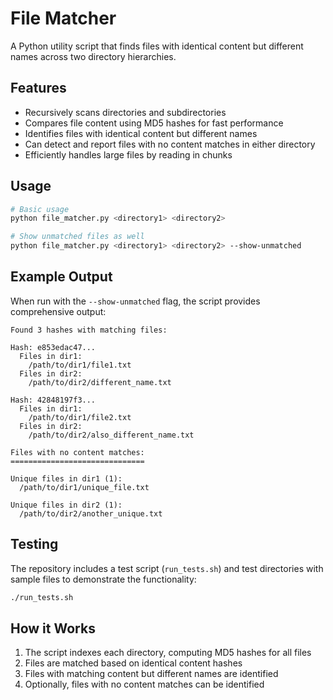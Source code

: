 # File Matcher

A Python utility script that finds files with identical content but different names across two directory hierarchies.

## Features

- Recursively scans directories and subdirectories
- Compares file content using MD5 hashes for fast performance
- Identifies files with identical content but different names
- Can detect and report files with no content matches in either directory
- Efficiently handles large files by reading in chunks

## Usage

```bash
# Basic usage
python file_matcher.py <directory1> <directory2>

# Show unmatched files as well
python file_matcher.py <directory1> <directory2> --show-unmatched
```

## Example Output

When run with the `--show-unmatched` flag, the script provides comprehensive output:

```
Found 3 hashes with matching files:

Hash: e853edac47...
  Files in dir1:
    /path/to/dir1/file1.txt
  Files in dir2:
    /path/to/dir2/different_name.txt

Hash: 42848197f3...
  Files in dir1:
    /path/to/dir1/file2.txt
  Files in dir2:
    /path/to/dir2/also_different_name.txt

Files with no content matches:
==============================

Unique files in dir1 (1):
  /path/to/dir1/unique_file.txt

Unique files in dir2 (1):
  /path/to/dir2/another_unique.txt
```

## Testing

The repository includes a test script (`run_tests.sh`) and test directories with sample files to demonstrate the functionality:

```bash
./run_tests.sh
```

## How it Works

1. The script indexes each directory, computing MD5 hashes for all files
2. Files are matched based on identical content hashes
3. Files with matching content but different names are identified
4. Optionally, files with no content matches can be identified 